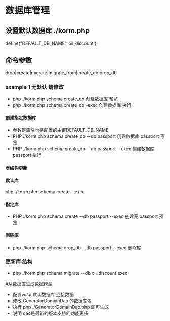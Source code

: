 # 数据库管理
## 设置默认数据库 ./korm.php
define("DEFAULT_DB_NAME",'oil_discount'); 

## 命令参数
drop|create|migrate|migrate_from|create_db|drop_db

### example 1 无默认 请修改
* php ./korm.php schema create_db   创建数据库 预览
* php ./korm.php  schema create_db -exec   创建数据库 执行


#### 创建指定数据库
* 参数是库名也是配置的主键DEFAULT_DB_NAME
* PHP ./korm.php schema create_db --db passport 创建数据库 passport 预览
* PHP ./korm.php schema create_db --db passport --exec 创建数据库 passport 执行


#### 表结构更新
#### 默认库
php ./korm.php schema create  --exec
#### 指定库
* PHP ./korm.php schema create --db passport --exec 创建表 passport 预览

#### 删除库
* php ./korm.php schema drop_db --db passport --exec  删除库

### 更新库 结构
* php ./korm.php schema migrate --db oil_discount  exec   

#从数据库生成数据模型
* 配置wisp 默认数据库 连接数据
* 修改 GeneratorDomainDao 的数据库名
* 执行  php ./GeneratorDomainDao.php 即可生成  
* 说明 dao是最新的版本支持的功能更多


 